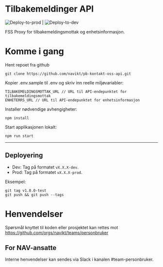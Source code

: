 # Tilbakemeldinger API

![Deploy-to-prod](https://github.com/navikt/pb-kontakt-oss-api/workflows/Deploy-to-prod/badge.svg) | ![Deploy-to-dev](https://github.com/navikt/pb-kontakt-oss-api/workflows/Deploy-to-dev/badge.svg)

FSS Proxy for tilbakemeldingsmottak og enhetsinformasjon.

# Komme i gang

Hent repoet fra github

```
git clone https://github.com/navikt/pb-kontakt-oss-api.git
```

Kopier .env.sample til .env og skriv inn reelle miljøvariabler:

```
TILBAKEMELDINGSMOTTAK_URL // URL til API-endepunktet for tilbakemeldingsmottak
ENHETERRS_URL // URL til API-endepunktet for enhetsinformasjon
```

Installer nødvendige avhengigheter:

```
npm install
```

Start applikasjonen lokalt:

```
npm run start
```

---

## Deployering

- Dev: Tag på formatet `vX.X.X-dev`.
- Prod: Tag på formatet `vX.X.X-prod`.

Eksempel:

```
git tag v1.0.0-test
git push && git push --tags
```

# Henvendelser

Spørsmål knyttet til koden eller prosjektet kan rettes mot https://github.com/orgs/navikt/teams/personbruker

## For NAV-ansatte

Interne henvendelser kan sendes via Slack i kanalen #team-personbruker.
